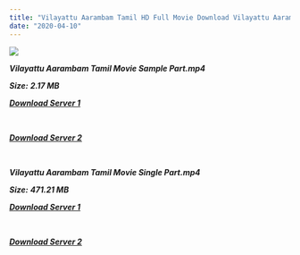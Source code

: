```yaml
---
title: "Vilayattu Aarambam Tamil HD Full Movie Download Vilayattu Aarambam Tamil HD Movie Download"
date: "2020-04-10"
---
```


![](https://images.moviebuff.com/3d6118b6-f8f9-4ace-a105-652fa238a539?w=1000)

**_Vilayattu Aarambam Tamil Movie Sample Part.mp4_**

**_Size:_** **_2.17 MB_**

**_[Download Server 1](http://b1.wetransfer.vip/files/Tamil{2fcca7f3eb37873f37db349ec051a8a2ca8665ef95d92bbb099fe2eda7827782}202017{2fcca7f3eb37873f37db349ec051a8a2ca8665ef95d92bbb099fe2eda7827782}20Movies/Vilayattu{2fcca7f3eb37873f37db349ec051a8a2ca8665ef95d92bbb099fe2eda7827782}20Aarambam/Vilayattu{2fcca7f3eb37873f37db349ec051a8a2ca8665ef95d92bbb099fe2eda7827782}20Aarambam{2fcca7f3eb37873f37db349ec051a8a2ca8665ef95d92bbb099fe2eda7827782}20(2017){2fcca7f3eb37873f37db349ec051a8a2ca8665ef95d92bbb099fe2eda7827782}20HD{2fcca7f3eb37873f37db349ec051a8a2ca8665ef95d92bbb099fe2eda7827782}20Rip/Vilayattu{2fcca7f3eb37873f37db349ec051a8a2ca8665ef95d92bbb099fe2eda7827782}20Aarambam{2fcca7f3eb37873f37db349ec051a8a2ca8665ef95d92bbb099fe2eda7827782}20(2017){2fcca7f3eb37873f37db349ec051a8a2ca8665ef95d92bbb099fe2eda7827782}20HDRip{2fcca7f3eb37873f37db349ec051a8a2ca8665ef95d92bbb099fe2eda7827782}20Sample{2fcca7f3eb37873f37db349ec051a8a2ca8665ef95d92bbb099fe2eda7827782}20(640x360).mp4)_**

**_[  
](http://b1.wetransfer.vip/files/Tamil{2fcca7f3eb37873f37db349ec051a8a2ca8665ef95d92bbb099fe2eda7827782}202017{2fcca7f3eb37873f37db349ec051a8a2ca8665ef95d92bbb099fe2eda7827782}20Movies/Vilayattu{2fcca7f3eb37873f37db349ec051a8a2ca8665ef95d92bbb099fe2eda7827782}20Aarambam/Vilayattu{2fcca7f3eb37873f37db349ec051a8a2ca8665ef95d92bbb099fe2eda7827782}20Aarambam{2fcca7f3eb37873f37db349ec051a8a2ca8665ef95d92bbb099fe2eda7827782}20(2017){2fcca7f3eb37873f37db349ec051a8a2ca8665ef95d92bbb099fe2eda7827782}20HD{2fcca7f3eb37873f37db349ec051a8a2ca8665ef95d92bbb099fe2eda7827782}20Rip/Vilayattu{2fcca7f3eb37873f37db349ec051a8a2ca8665ef95d92bbb099fe2eda7827782}20Aarambam{2fcca7f3eb37873f37db349ec051a8a2ca8665ef95d92bbb099fe2eda7827782}20(2017){2fcca7f3eb37873f37db349ec051a8a2ca8665ef95d92bbb099fe2eda7827782}20HDRip{2fcca7f3eb37873f37db349ec051a8a2ca8665ef95d92bbb099fe2eda7827782}20Sample{2fcca7f3eb37873f37db349ec051a8a2ca8665ef95d92bbb099fe2eda7827782}20(640x360).mp4)_**

**_[Download Server 2](http://b1.wetransfer.vip/files/Tamil{2fcca7f3eb37873f37db349ec051a8a2ca8665ef95d92bbb099fe2eda7827782}202017{2fcca7f3eb37873f37db349ec051a8a2ca8665ef95d92bbb099fe2eda7827782}20Movies/Vilayattu{2fcca7f3eb37873f37db349ec051a8a2ca8665ef95d92bbb099fe2eda7827782}20Aarambam/Vilayattu{2fcca7f3eb37873f37db349ec051a8a2ca8665ef95d92bbb099fe2eda7827782}20Aarambam{2fcca7f3eb37873f37db349ec051a8a2ca8665ef95d92bbb099fe2eda7827782}20(2017){2fcca7f3eb37873f37db349ec051a8a2ca8665ef95d92bbb099fe2eda7827782}20HD{2fcca7f3eb37873f37db349ec051a8a2ca8665ef95d92bbb099fe2eda7827782}20Rip/Vilayattu{2fcca7f3eb37873f37db349ec051a8a2ca8665ef95d92bbb099fe2eda7827782}20Aarambam{2fcca7f3eb37873f37db349ec051a8a2ca8665ef95d92bbb099fe2eda7827782}20(2017){2fcca7f3eb37873f37db349ec051a8a2ca8665ef95d92bbb099fe2eda7827782}20HDRip{2fcca7f3eb37873f37db349ec051a8a2ca8665ef95d92bbb099fe2eda7827782}20Sample{2fcca7f3eb37873f37db349ec051a8a2ca8665ef95d92bbb099fe2eda7827782}20(640x360).mp4)_**

**_[  
](http://b1.wetransfer.vip/files/Tamil{2fcca7f3eb37873f37db349ec051a8a2ca8665ef95d92bbb099fe2eda7827782}202017{2fcca7f3eb37873f37db349ec051a8a2ca8665ef95d92bbb099fe2eda7827782}20Movies/Vilayattu{2fcca7f3eb37873f37db349ec051a8a2ca8665ef95d92bbb099fe2eda7827782}20Aarambam/Vilayattu{2fcca7f3eb37873f37db349ec051a8a2ca8665ef95d92bbb099fe2eda7827782}20Aarambam{2fcca7f3eb37873f37db349ec051a8a2ca8665ef95d92bbb099fe2eda7827782}20(2017){2fcca7f3eb37873f37db349ec051a8a2ca8665ef95d92bbb099fe2eda7827782}20HD{2fcca7f3eb37873f37db349ec051a8a2ca8665ef95d92bbb099fe2eda7827782}20Rip/Vilayattu{2fcca7f3eb37873f37db349ec051a8a2ca8665ef95d92bbb099fe2eda7827782}20Aarambam{2fcca7f3eb37873f37db349ec051a8a2ca8665ef95d92bbb099fe2eda7827782}20(2017){2fcca7f3eb37873f37db349ec051a8a2ca8665ef95d92bbb099fe2eda7827782}20HDRip{2fcca7f3eb37873f37db349ec051a8a2ca8665ef95d92bbb099fe2eda7827782}20Sample{2fcca7f3eb37873f37db349ec051a8a2ca8665ef95d92bbb099fe2eda7827782}20(640x360).mp4)_**

**_Vilayattu Aarambam Tamil Movie Single Part.mp4_**

**_Size:_** **_471.21 MB_**

**_[Download Server 1](http://b1.wetransfer.vip/files/Tamil{2fcca7f3eb37873f37db349ec051a8a2ca8665ef95d92bbb099fe2eda7827782}202017{2fcca7f3eb37873f37db349ec051a8a2ca8665ef95d92bbb099fe2eda7827782}20Movies/Vilayattu{2fcca7f3eb37873f37db349ec051a8a2ca8665ef95d92bbb099fe2eda7827782}20Aarambam/Vilayattu{2fcca7f3eb37873f37db349ec051a8a2ca8665ef95d92bbb099fe2eda7827782}20Aarambam{2fcca7f3eb37873f37db349ec051a8a2ca8665ef95d92bbb099fe2eda7827782}20(2017){2fcca7f3eb37873f37db349ec051a8a2ca8665ef95d92bbb099fe2eda7827782}20HD{2fcca7f3eb37873f37db349ec051a8a2ca8665ef95d92bbb099fe2eda7827782}20Rip/Vilayattu{2fcca7f3eb37873f37db349ec051a8a2ca8665ef95d92bbb099fe2eda7827782}20Aarambam{2fcca7f3eb37873f37db349ec051a8a2ca8665ef95d92bbb099fe2eda7827782}20(2017){2fcca7f3eb37873f37db349ec051a8a2ca8665ef95d92bbb099fe2eda7827782}20HDRip{2fcca7f3eb37873f37db349ec051a8a2ca8665ef95d92bbb099fe2eda7827782}20Single{2fcca7f3eb37873f37db349ec051a8a2ca8665ef95d92bbb099fe2eda7827782}20Part{2fcca7f3eb37873f37db349ec051a8a2ca8665ef95d92bbb099fe2eda7827782}20(640x360).mp4http://b1.wetransfer.vip/files/Tamil{2fcca7f3eb37873f37db349ec051a8a2ca8665ef95d92bbb099fe2eda7827782}202017{2fcca7f3eb37873f37db349ec051a8a2ca8665ef95d92bbb099fe2eda7827782}20Movies/Vilayattu{2fcca7f3eb37873f37db349ec051a8a2ca8665ef95d92bbb099fe2eda7827782}20Aarambam/Vilayattu{2fcca7f3eb37873f37db349ec051a8a2ca8665ef95d92bbb099fe2eda7827782}20Aarambam{2fcca7f3eb37873f37db349ec051a8a2ca8665ef95d92bbb099fe2eda7827782}20(2017){2fcca7f3eb37873f37db349ec051a8a2ca8665ef95d92bbb099fe2eda7827782}20HD{2fcca7f3eb37873f37db349ec051a8a2ca8665ef95d92bbb099fe2eda7827782}20Rip/Vilayattu{2fcca7f3eb37873f37db349ec051a8a2ca8665ef95d92bbb099fe2eda7827782}20Aarambam{2fcca7f3eb37873f37db349ec051a8a2ca8665ef95d92bbb099fe2eda7827782}20(2017){2fcca7f3eb37873f37db349ec051a8a2ca8665ef95d92bbb099fe2eda7827782}20HDRip{2fcca7f3eb37873f37db349ec051a8a2ca8665ef95d92bbb099fe2eda7827782}20Single{2fcca7f3eb37873f37db349ec051a8a2ca8665ef95d92bbb099fe2eda7827782}20Part{2fcca7f3eb37873f37db349ec051a8a2ca8665ef95d92bbb099fe2eda7827782}20(640x360).mp4)_**

**_[  
](http://b1.wetransfer.vip/files/Tamil{2fcca7f3eb37873f37db349ec051a8a2ca8665ef95d92bbb099fe2eda7827782}202017{2fcca7f3eb37873f37db349ec051a8a2ca8665ef95d92bbb099fe2eda7827782}20Movies/Vilayattu{2fcca7f3eb37873f37db349ec051a8a2ca8665ef95d92bbb099fe2eda7827782}20Aarambam/Vilayattu{2fcca7f3eb37873f37db349ec051a8a2ca8665ef95d92bbb099fe2eda7827782}20Aarambam{2fcca7f3eb37873f37db349ec051a8a2ca8665ef95d92bbb099fe2eda7827782}20(2017){2fcca7f3eb37873f37db349ec051a8a2ca8665ef95d92bbb099fe2eda7827782}20HD{2fcca7f3eb37873f37db349ec051a8a2ca8665ef95d92bbb099fe2eda7827782}20Rip/Vilayattu{2fcca7f3eb37873f37db349ec051a8a2ca8665ef95d92bbb099fe2eda7827782}20Aarambam{2fcca7f3eb37873f37db349ec051a8a2ca8665ef95d92bbb099fe2eda7827782}20(2017){2fcca7f3eb37873f37db349ec051a8a2ca8665ef95d92bbb099fe2eda7827782}20HDRip{2fcca7f3eb37873f37db349ec051a8a2ca8665ef95d92bbb099fe2eda7827782}20Single{2fcca7f3eb37873f37db349ec051a8a2ca8665ef95d92bbb099fe2eda7827782}20Part{2fcca7f3eb37873f37db349ec051a8a2ca8665ef95d92bbb099fe2eda7827782}20(640x360).mp4http://b1.wetransfer.vip/files/Tamil{2fcca7f3eb37873f37db349ec051a8a2ca8665ef95d92bbb099fe2eda7827782}202017{2fcca7f3eb37873f37db349ec051a8a2ca8665ef95d92bbb099fe2eda7827782}20Movies/Vilayattu{2fcca7f3eb37873f37db349ec051a8a2ca8665ef95d92bbb099fe2eda7827782}20Aarambam/Vilayattu{2fcca7f3eb37873f37db349ec051a8a2ca8665ef95d92bbb099fe2eda7827782}20Aarambam{2fcca7f3eb37873f37db349ec051a8a2ca8665ef95d92bbb099fe2eda7827782}20(2017){2fcca7f3eb37873f37db349ec051a8a2ca8665ef95d92bbb099fe2eda7827782}20HD{2fcca7f3eb37873f37db349ec051a8a2ca8665ef95d92bbb099fe2eda7827782}20Rip/Vilayattu{2fcca7f3eb37873f37db349ec051a8a2ca8665ef95d92bbb099fe2eda7827782}20Aarambam{2fcca7f3eb37873f37db349ec051a8a2ca8665ef95d92bbb099fe2eda7827782}20(2017){2fcca7f3eb37873f37db349ec051a8a2ca8665ef95d92bbb099fe2eda7827782}20HDRip{2fcca7f3eb37873f37db349ec051a8a2ca8665ef95d92bbb099fe2eda7827782}20Single{2fcca7f3eb37873f37db349ec051a8a2ca8665ef95d92bbb099fe2eda7827782}20Part{2fcca7f3eb37873f37db349ec051a8a2ca8665ef95d92bbb099fe2eda7827782}20(640x360).mp4)_**

**_[Download Server 2](http://b1.wetransfer.vip/files/Tamil{2fcca7f3eb37873f37db349ec051a8a2ca8665ef95d92bbb099fe2eda7827782}202017{2fcca7f3eb37873f37db349ec051a8a2ca8665ef95d92bbb099fe2eda7827782}20Movies/Vilayattu{2fcca7f3eb37873f37db349ec051a8a2ca8665ef95d92bbb099fe2eda7827782}20Aarambam/Vilayattu{2fcca7f3eb37873f37db349ec051a8a2ca8665ef95d92bbb099fe2eda7827782}20Aarambam{2fcca7f3eb37873f37db349ec051a8a2ca8665ef95d92bbb099fe2eda7827782}20(2017){2fcca7f3eb37873f37db349ec051a8a2ca8665ef95d92bbb099fe2eda7827782}20HD{2fcca7f3eb37873f37db349ec051a8a2ca8665ef95d92bbb099fe2eda7827782}20Rip/Vilayattu{2fcca7f3eb37873f37db349ec051a8a2ca8665ef95d92bbb099fe2eda7827782}20Aarambam{2fcca7f3eb37873f37db349ec051a8a2ca8665ef95d92bbb099fe2eda7827782}20(2017){2fcca7f3eb37873f37db349ec051a8a2ca8665ef95d92bbb099fe2eda7827782}20HDRip{2fcca7f3eb37873f37db349ec051a8a2ca8665ef95d92bbb099fe2eda7827782}20Single{2fcca7f3eb37873f37db349ec051a8a2ca8665ef95d92bbb099fe2eda7827782}20Part{2fcca7f3eb37873f37db349ec051a8a2ca8665ef95d92bbb099fe2eda7827782}20(640x360).mp4http://b1.wetransfer.vip/files/Tamil{2fcca7f3eb37873f37db349ec051a8a2ca8665ef95d92bbb099fe2eda7827782}202017{2fcca7f3eb37873f37db349ec051a8a2ca8665ef95d92bbb099fe2eda7827782}20Movies/Vilayattu{2fcca7f3eb37873f37db349ec051a8a2ca8665ef95d92bbb099fe2eda7827782}20Aarambam/Vilayattu{2fcca7f3eb37873f37db349ec051a8a2ca8665ef95d92bbb099fe2eda7827782}20Aarambam{2fcca7f3eb37873f37db349ec051a8a2ca8665ef95d92bbb099fe2eda7827782}20(2017){2fcca7f3eb37873f37db349ec051a8a2ca8665ef95d92bbb099fe2eda7827782}20HD{2fcca7f3eb37873f37db349ec051a8a2ca8665ef95d92bbb099fe2eda7827782}20Rip/Vilayattu{2fcca7f3eb37873f37db349ec051a8a2ca8665ef95d92bbb099fe2eda7827782}20Aarambam{2fcca7f3eb37873f37db349ec051a8a2ca8665ef95d92bbb099fe2eda7827782}20(2017){2fcca7f3eb37873f37db349ec051a8a2ca8665ef95d92bbb099fe2eda7827782}20HDRip{2fcca7f3eb37873f37db349ec051a8a2ca8665ef95d92bbb099fe2eda7827782}20Single{2fcca7f3eb37873f37db349ec051a8a2ca8665ef95d92bbb099fe2eda7827782}20Part{2fcca7f3eb37873f37db349ec051a8a2ca8665ef95d92bbb099fe2eda7827782}20(640x360).mp4)_**
